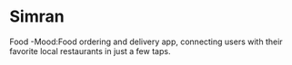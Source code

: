 # Simran
Food -Mood:Food ordering and delivery app, connecting users with their favorite local restaurants in just a few taps.
